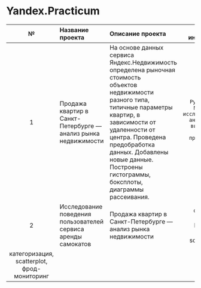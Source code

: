 # Yandex.Practicum
| № | Название проекта | Описание проекта | Навыки и инструменты |
|:-:|:---------------------|:---------------------------|:---------------:|
| 1 | Продажа квартир в Санкт-Петербурге — анализ рынка недвижимости | На основе данных сервиса Яндекс.Недвижимость определена рыночная стоимость<br>объектов недвижимости разного типа, типичные параметры квартир, в зависимости от<br>удаленности от центра. Проведена предобработка данных. Добавлены новые данные.<br>Построены гистограммы, боксплоты, диаграммы рассеивания. | `Python` `Pandas` `Matplotlib` `исследовательский анализ данных` `визуализация данных` `предобработка данных` | 
| 2 | Исследование поведения пользователей сервиса аренды самокатов | Продажа квартир в Санкт-Петербурге — анализ рынка недвижимости | обработка данных, histogram, boxplot, scattermatrix,
категоризация, scatterplot,  фрод-мониторинг |

